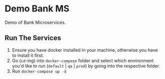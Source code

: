 # Demo Bank MS

Demo of Bank Microservices.

## Run The Services

1. Ensure you have docker installed in your machine, otherwise you have to install it first.
2. Go (`cd`-ing) into `docker-compose` folder and select which environment you'd like to run (`default` | `qa` | `prod`) by going into the respective folder.
3. Run `docker-compose up -d` 
